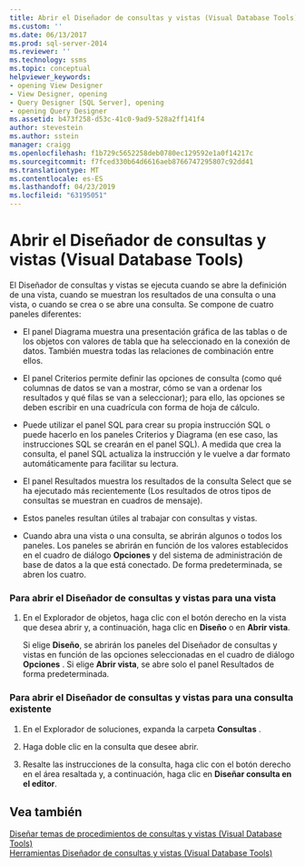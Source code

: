 ```yaml
---
title: Abrir el Diseñador de consultas y vistas (Visual Database Tools) | Microsoft Docs
ms.custom: ''
ms.date: 06/13/2017
ms.prod: sql-server-2014
ms.reviewer: ''
ms.technology: ssms
ms.topic: conceptual
helpviewer_keywords:
- opening View Designer
- View Designer, opening
- Query Designer [SQL Server], opening
- opening Query Designer
ms.assetid: b473f258-d53c-41c0-9ad9-528a2ff141f4
author: stevestein
ms.author: sstein
manager: craigg
ms.openlocfilehash: f1b729c5652258deb0780ec129592e1a0f14217c
ms.sourcegitcommit: f7fced330b64d6616aeb8766747295807c92dd41
ms.translationtype: MT
ms.contentlocale: es-ES
ms.lasthandoff: 04/23/2019
ms.locfileid: "63195051"
---
```

# <a name="open-the-query-and-view-designer-visual-database-tools"></a>Abrir el Diseñador de consultas y vistas (Visual Database Tools)
  El Diseñador de consultas y vistas se ejecuta cuando se abre la definición de una vista, cuando se muestran los resultados de una consulta o una vista, o cuando se crea o se abre una consulta. Se compone de cuatro paneles diferentes:  
  
-   El panel Diagrama muestra una presentación gráfica de las tablas o de los objetos con valores de tabla que ha seleccionado en la conexión de datos. También muestra todas las relaciones de combinación entre ellos.  
  
-   El panel Criterios permite definir las opciones de consulta (como qué columnas de datos se van a mostrar, cómo se van a ordenar los resultados y qué filas se van a seleccionar); para ello, las opciones se deben escribir en una cuadrícula con forma de hoja de cálculo.  
  
-   Puede utilizar el panel SQL para crear su propia instrucción SQL o puede hacerlo en los paneles Criterios y Diagrama (en ese caso, las instrucciones SQL se crearán en el panel SQL). A medida que crea la consulta, el panel SQL actualiza la instrucción y le vuelve a dar formato automáticamente para facilitar su lectura.  
  
-   El panel Resultados muestra los resultados de la consulta Select que se ha ejecutado más recientemente (Los resultados de otros tipos de consultas se muestran en cuadros de mensaje).  
  
-   Estos paneles resultan útiles al trabajar con consultas y vistas.  
  
-   Cuando abra una vista o una consulta, se abrirán algunos o todos los paneles. Los paneles se abrirán en función de los valores establecidos en el cuadro de diálogo **Opciones** y del sistema de administración de base de datos a la que está conectado. De forma predeterminada, se abren los cuatro.  
  
### <a name="to-open-the-query-and-view-designer-for-a-view"></a>Para abrir el Diseñador de consultas y vistas para una vista  
  
1.  En el Explorador de objetos, haga clic con el botón derecho en la vista que desea abrir y, a continuación, haga clic en **Diseño** o en **Abrir vista**.  
  
     Si elige **Diseño**, se abrirán los paneles del Diseñador de consultas y vistas en función de las opciones seleccionadas en el cuadro de diálogo **Opciones** . Si elige **Abrir vista**, se abre solo el panel Resultados de forma predeterminada.  
  
### <a name="to-open-the-query-and-view-designer-for-an-existing-query"></a>Para abrir el Diseñador de consultas y vistas para una consulta existente  
  
1.  En el Explorador de soluciones, expanda la carpeta **Consultas** .  
  
2.  Haga doble clic en la consulta que desee abrir.  
  
3.  Resalte las instrucciones de la consulta, haga clic con el botón derecho en el área resaltada y, a continuación, haga clic en **Diseñar consulta en el editor**.  
  
## <a name="see-also"></a>Vea también  
 [Diseñar temas de procedimientos de consultas y vistas &#40;Visual Database Tools&#41;](visual-database-tools.md)   
 [Herramientas Diseñador de consultas y vistas &#40;Visual Database Tools&#41;](query-and-view-designer-tools-visual-database-tools.md)  
  
  
